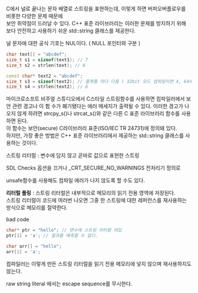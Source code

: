 C에서 널로 끝나는 문자 배열로 스트링을 표현하는데, 이렇게 하면 버퍼오버플로우를 비롯한 다양한 문제 때문에  
보안 취약점이 드러날 수 있다. C++ 표준 라이브러리는 이러한 문제를 방지하기 위해 보다 안전하고 사용하기 쉬운 std::string 클래스를 제공한다.  

널 문자에 대한 공식 기호는 NUL이다.   ( NULL 포인터와 구분 )


```c++
char text[] = "abcdef";
size_t s1 = sizeof(text1); // 7
size_t s2 = strlen(text); // 6

const char* text2 = "abcdef";
size_t s3 = sizeof(text2); // 플랫폼 마다 다름 ( 32bit 모드 컴파일이면 4, 64비트모드면 8이됨 )
size_t s4 = strlen(text2); // 6
```

마이크로소프트 비주얼 스튜디오에서 C스타일 스트링함수를 사용하면 컴파일러에서 보안 관련 경고나 이 함 수가 폐기됐다는 에러 메세지가 출력될 수 있다.
이러한 경고가 나오지 않게 하려면 strcpy_s()나 strcat_s()와 같은 다른 C 표준 라이브러리 함수를 사용하면 된다.  
이 함수는 보안(secure) C라이브러리 표준(ISO/IEC TR 24731)에 정의돼 있다.  
하지만, 가장 좋은 방법은 C++ 표준 라이브러리에서 제공하는 std::string 클래스를 사용하는 것이다.  

스트링 리터럴 : 변수에 담지 않고 곧바로 값으로 표현한 스트링  

SDL Checks 옵션을 끄거나 _CRT_SECURE_NO_WARNINGS 전처리기 정의로  

unsafe함수를 사용해도 컴파일 에러가 나지 않도록 할 수도 있다.  

**리터럴 풀링** : 스트링 리터럴은 내부적으로 메모리의 읽기 전용 영역에 저장된다.  
스트링 리터럴이 코드에 여러번 나오면 그중 한 스트링에 대한 레퍼런스를 재사용하는 방식으로 메모리를 절약한다.  

bad code  
```c++
char* ptr = "hello"; // 변수에 스트링 리터럴 대입
ptr[1] = 'a'; // 결과를 예측할 수 없다.
```

```c++
char arr[] = "hello";
arr[1] = 'a';
```
컴파일러는 이렇게 만든 스트링 리터럴을 읽기 전용 메모리에 넣지 않으며 재사용하지도 않는다.



raw string literal 에서는 escape sequence를 무시한다.  







